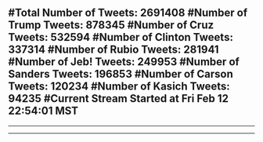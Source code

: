 #Total Number of Tweets: 2691408 
#Number of Trump Tweets: 878345
#Number of Cruz Tweets: 532594
#Number of Clinton Tweets: 337314
#Number of Rubio Tweets: 281941
#Number of Jeb! Tweets: 249953
#Number of Sanders Tweets: 196853
#Number of Carson Tweets: 120234
#Number of Kasich Tweets: 94235
#Current Stream Started at Fri Feb 12 22:54:01 MST
---
---
---
